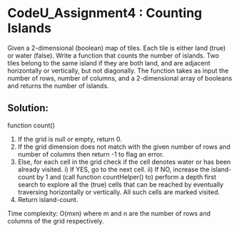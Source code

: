 # CodeU_Assignment4 : Counting Islands  
Given a 2-dimensional (boolean) map of tiles. Each tile is either land (true) or water (false). Write a function that counts the number of islands. Two tiles belong to the same island if they are both land, and are adjacent horizontally or vertically, but not diagonally. The function takes as input the number of rows, number of columns, and a 2-dimensional array of booleans and returns the number of islands.  

## Solution:  
function count()
1. If the grid is null or empty, return 0.
2. If the grid dimension does not match with the given number of rows and number of columns then return -1 to flag an error. 
3. Else, for each cell in the grid check if the cell denotes water or has been already visited.
    i) If YES, go to the next cell.
    ii) If NO, increase the island-count by 1 and (call function countHelper() to) perform a depth first search to explore all the (true) cells that can be reached by eventually traversing horizontally or vertically. All such cells are marked visited.
4. Return island-count.  

Time complexity: O(mxn) where m and n are the number of rows and columns of the grid respectively.
